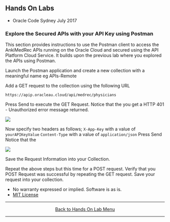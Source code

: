 ## Hands On Labs

- Oracle Code Sydney July 2017

### Explore the Secured APIs with your API Key using Postman

This section provides instructions to use the Postman client to access the AnkiMedRec APIs running on the Oracle Cloud and secured using the API Platform Cloud Service.
It builds upon the previous lab where you explored the APIs using Postman.

Launch the Postman application and create a new collection with a meaningful name eg APIs-Remote

Add a GET request to the collection using the following URL

```https://apip.oracleau.cloud/api/medrec/physicians```

Press Send to execute the GET Request.
Notice that the you get a HTTP 401 - Unauthorized error message returned.

<img src="./img/exploretheapis-6-1.PNG" />

Now specify two headers as follows;
```X-App-Key``` with a value of ```yourAPIKeyValue```
```Content-Type``` with a value of ```application/json```
Press Send
Notice that the

<img src="./img/exploretheapis-6-1.PNG" />

Save the Request Information into your Collection.

Repeat the above steps but this time for a POST request.
Verify that you POST  Request was successful by repeating the GET request.
Save your request into your collection.

* No warranty expressed or implied.  Software is as is.
* [MIT License](http://www.opensource.org/licenses/mit-license.html)

<hr />
<center>
<a href="../../handsonlabs" class="btn" >Back to Hands On Lab Menu</a>
<center />
<hr />

